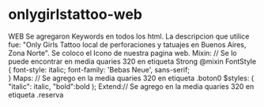 # onlygirlstattoo-web
WEB
Se agregaron Keywords en todos los html.
La descripcion que utilice fue: "Only Girls Tattoo local de perforaciones y tatuajes en Buenos Aires, Zona Norte".
Se coloco el Icono de nuestra pagina web.
Mixin: // Se lo puede encontrar en media quaries 320 en etiqueta Strong
@mixin FontStyle {
	font-style: italic;
	font-family: 'Bebas Neue', sans-serif;	
}
Maps: // Se agrego en la media quaries 320 en etiqueta .boton0
$styles: ( 
    "italic": italic, 
    "bold":bold
    );
    Extend:// Se agrego en la media quaries 320 en etiqueta .reserva
